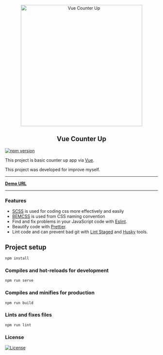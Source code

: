 
<p  align="center">
<img src="https://yasinates.com/counter-up.gif" alt="Vue Counter Up" width="400">

</p>

<h2  align="center">Vue Counter Up</h2>

[![npm version](https://badge.fury.io/js/vue.svg)](https://badge.fury.io/js/vue)   

  This project is basic counter up app via [Vue](https://github.com/vuejs/vue).

  This project was developed for improve myself. 

---  
  
[**Demo URL**](http://yasinatesim.vue-counter-up.surge.sh)  
  
---  

### Features

- [SCSS](https://sass-lang.com/guide) is used for coding css more effectively and easily
- [BEMCSS](http://getbem.com/introduction/) is used from CSS naming convention
- Find and fix problems in your JavaScript code with [Eslint](https://eslint.org/).
- Beautify code with [Prettier](https://prettier.io/).
- Lint code and can prevent bad git with [Lint Staged](https://www.npmjs.com/package/lint-staged) and [Husky](https://www.npmjs.com/package/husky) tools.

## Project setup
```
npm install
```

### Compiles and hot-reloads for development
```
npm run serve
```

### Compiles and minifies for production
```
npm run build
```

### Lints and fixes files
```
npm run lint
```

### License  
  
[![License](http://img.shields.io/:license-mit-green.svg)](http://badges.mit-license.org)

